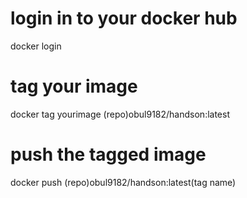 # login in to your docker hub 
docker login
# tag your image 
docker tag yourimage (repo)obul9182/handson:latest
# push the tagged image
docker push (repo)obul9182/handson:latest(tag name)
